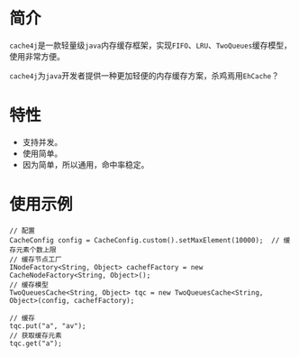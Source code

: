 # 简介

`cache4j`是一款轻量级`java`内存缓存框架，实现`FIFO`、`LRU`、`TwoQueues`缓存模型，使用非常方便。  

`cache4j`为`java`开发者提供一种更加轻便的内存缓存方案，杀鸡焉用`EhCache`？  

# 特性

+ 支持并发。
+ 使用简单。
+ 因为简单，所以通用，命中率稳定。

# 使用示例
    
    // 配置
    CacheConfig config = CacheConfig.custom().setMaxElement(10000);  // 缓存元素个数上限
    // 缓存节点工厂
    INodeFactory<String, Object> cachefFactory = new CacheNodeFactory<String, Object>();
    // 缓存模型
    TwoQueuesCache<String, Object> tqc = new TwoQueuesCache<String, Object>(config, cachefFactory);
    
    // 缓存
    tqc.put("a", "av");
    // 获取缓存元素
    tqc.get("a");


